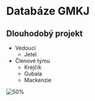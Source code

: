 # **Databáze GMKJ**
## Dlouhodobý projekt

* Vedoucí 
  * Jetel
* Členové týmu
  * Krejčík 
  * Gubala
  * Mackenzie

![50%](https://progress-bar.dev/50)
